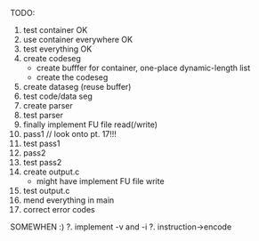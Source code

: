 TODO:

1. test container OK
2. use container everywhere OK
3. test everything OK
4. create codeseg
    - create bufffer for container, one-place dynamic-length list
    - create the codeseg
5. create dataseg (reuse buffer)
6. test code/data seg
7. create parser
8. test parser
9. finally implement FU file read(/write)
10. pass1 // look onto pt. 17!!!
11. test pass1
12. pass2
13. test pass2
14. create output.c
    - might have implement FU file write
15. test output.c
16. mend everything in main
17. correct error codes


SOMEWHEN :)
?. implement -v and -i
?. instruction->encode
